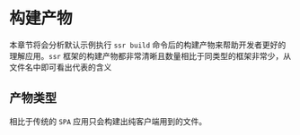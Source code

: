 # 构建产物

本章节将会分析默认示例执行 `ssr build` 命令后的构建产物来帮助开发者更好的理解应用。`ssr` 框架的构建产物都非常清晰且数量相比于同类型的框架非常少，从文件名中即可看出代表的含义

## 产物类型

相比于传统的 `SPA` 应用只会构建出纯客户端用到的文件。